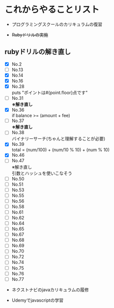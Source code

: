 # これからやることリスト

- プログラミングスクールのカリキュラムの復習

- ~~Rubyドリルの実施~~

## rubyドリルの解き直し
- [x] No.2
- [ ] No.13
- [x] No.14
- [x] No.16
- [x] No.28  
                        puts "ポイントは#{point.floor}点です"
- [ ] No.31  
      **※解き直し**
- [x] No.36  
      if balance >= (amount + fee)
- [ ] No.37  
      **※解き直し**
- [ ] No.38  
      バイナリーサーチ(ちゃんと理解することが必要)
- [x] No.39  
      total = (num/100) + (num/10 % 10) + (num % 10)
- [x] No.46
- [ ] No.47  
      ※解き直し  
      引数とハッシュを使いこなそう
- [ ] No.50
- [ ] No.51
- [ ] No.53
- [ ] No.55
- [ ] No.56
- [ ] No.58
- [ ] No.61
- [ ] No.62
- [ ] No.64
- [ ] No.65
- [ ] No.67
- [ ] No.68
- [ ] No.69
- [ ] No.70
- [ ] No.72
- [ ] No.74
- [ ] No.75
- [ ] No.76
- [ ] No.77

- ネクストナビのjavaカリキュラムの履修

- Udemyでjavascriptの学習
